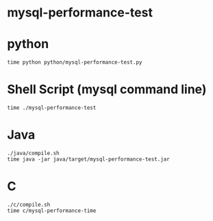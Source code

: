 mysql-performance-test
======================

# python

    time python python/mysql-performance-test.py

# Shell Script (mysql command line)

    time ./mysql-performance-test

# Java

    ./java/compile.sh
    time java -jar java/target/mysql-performance-test.jar

# C

    ./c/compile.sh
    time c/mysql-performance-time

